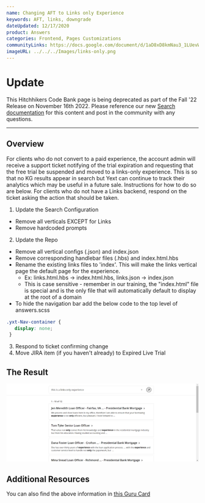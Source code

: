 ```yaml
---
name: Changing AFT to Links only Experience
keywords: AFT, links, downgrade
dateUpdated: 12/17/2020
product: Answers
categories: Frontend, Pages Customizations
communityLinks: https://docs.google.com/document/d/1aD8xD8kmNau3_1LUevW-xxkhvYq_xICsfKoT4CSUPLg/edit
imageURL: ../../../Images/links-only.png
---
```


# Update
This Hitchhikers Code Bank page is being deprecated as part of the Fall '22 Release on November 16th 2022. Please reference our new [Search documentation](https://hitchhikers.yext.com/docs/search) for this content and post in the community with any questions.

---
## Overview

For clients who do not convert to a paid experience, the account admin will receive a support ticket notifying of the trial expiration and requesting that the free trial be suspended and moved to a links-only experience. This is so that no KG results appear in search but Yext can continue to track their analytics which may be useful in a future sale. Instructions for how to do so are below. For clients who do not have a Links backend, respond on the ticket asking the action that should be taken.

1.  Update the Search Configuration
  * Remove all verticals EXCEPT for Links
  * Remove hardcoded prompts
2. Update the Repo
  * Remove all vertical configs (.json) and index.json
  * Remove corresponding handlebar files (.hbs) and index.html.hbs
  * Rename the existing links files to 'index'. This will make the links vertical page the default page for the experience.
    * Ex: links.html.hbs -> index.html.hbs, links.json -> index.json
    * This is case sensitive - remember in our training, the "index.html" file is special and is the only file that will automatically default to display at the root of a domain
  * To hide the navigation bar add the below code to the top level of answers.scss
 
 ```css
 .yxt-Nav-container {
    display: none;
  }
  ```

3. Respond to ticket confirming change
4. Move JIRA item (if you haven't already) to Expired Live Trial

## The Result

![image](../../../Images/links-only.png)

## Additional Resources

You can also find the above information  in [this Guru Card](https://app.getguru.com/card/Tb4bdeGc/Answers-Free-Trial-Expiration-Process)

